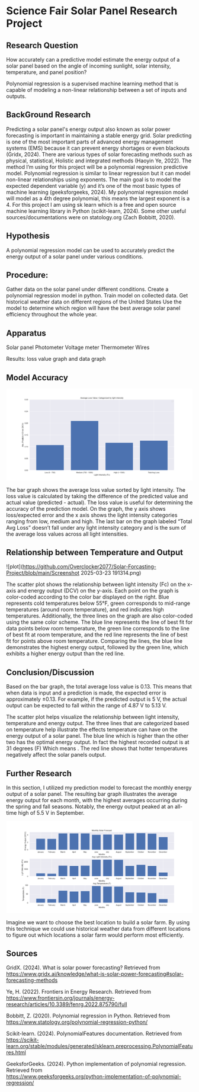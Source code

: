 # Science Fair Solar Panel Research Project

## Research Question
How accurately can a predictive model estimate the energy output of a solar panel based on the angle of incoming sunlight, solar intensity, temperature, and panel position?

Polynomial regression is a supervised machine learning method that is capable of modeling a non-linear relationship between a set of inputs and outputs.  

## BackGround Research
Predicting a solar panel's energy output also known as solar power forecasting is important in maintaining a stable energy grid. Solar predicting is one of the most important parts of advanced energy management systems (EMS) because it can prevent energy shortages or even blackouts (Gridx, 2024).  There are various types of solar forecasting methods such as physical, statistical, Holistic and integrated methods (Haoyin Ye, 2022). The  method I’m using for this project will be a polynomial regression predictive model. Polynomial regression is similar to linear regression but it can model non-linear relationships using exponents. The main goal is to model the expected dependent variable (y) and it’s one of the most basic types of machine learning (geeksforgeeks, 2024). My polynomial regression model will model as a 4th degree polynomial, this means the largest exponent is a 4. For this project I am using sk learn which is a free and open source machine learning library in Python (scikit-learn, 2024). Some other useful sources/documentations were on statology.org (Zach Bobbitt, 2020). 


## Hypothesis 
A polynomial regression model can be used to accurately predict the energy output of a solar panel under various conditions. 


## Procedure: 
Gather data on the solar panel under different conditions.
Create a polynomial regression model in python.
Train model on collected data.
Get historical weather data on different regions of the United States 
Use the model to determine which region will have the best average solar panel efficiency throughout the whole year.

## Apparatus
Solar panel
Photometer 
Voltage meter 
Thermometer
Wires

Results: loss  value graph and data graph


## Model Accuracy
![plot](https://github.com/Overclocker2077/Solar-Forcasting-Project/blob/main/loss_graph.png)

The bar graph shows the average loss value sorted by light intensity. The loss value is calculated by taking the difference of the predicted value and actual value (predicted  - actual). The loss value is useful for determining the accuracy of the prediction model. On the graph, the y axis shows loss/expected error and the x axis shows the light intensity categories ranging from low, medium and high. The last bar on the graph labeled “Total Avg Loss” doesn’t fall under any light intensity category and is the sum of the average loss values across all light intensities.

 ## Relationship between Temperature and Output
![plot](https://github.com/Overclocker2077/Solar-Forcasting-Project/blob/main/Screenshot 2025-03-23 191314.png)

The scatter plot shows the relationship between light intensity (Fc) on the x-axis and energy output (DCV) on the y-axis. Each point on the graph is color-coded according to the color bar displayed on the right. Blue represents cold temperatures below 55°F, green corresponds to mid-range temperatures (around room temperature), and red indicates high temperatures.
Additionally, the three lines on the graph are also color-coded using the same color scheme. The blue line represents the line of best fit for data points below room temperature, the green line corresponds to the line of best fit at room temperature, and the red line represents the line of best fit for points above room temperature.
Comparing the lines, the blue line demonstrates the highest energy output, followed by the green line, which exhibits a higher energy output than the red line.


## Conclusion/Discussion
Based on the bar graph, the total average loss value is 0.13. This means that when data is input and a prediction is made, the expected error is approximately ±0.13. For example, if the predicted output is 5 V, the actual output can be expected to fall within the range of 4.87 V to 5.13 V.  





The scatter plot helps visualize the relationship between light intensity, temperature and energy output. The three lines that are categorized based on temperature help illustrate the effects temperature can have on the energy output  of a solar panel. The blue line which is higher than the other two has the optimal energy output. In fact the highest recorded output is at 31 degrees (F) Which means . The red line shows that hotter temperatures negatively affect the solar panels output. 

## Further Research
In this section, I utilized my prediction model to forecast the monthly energy output of a solar panel. The resulting bar graph illustrates the average energy output for each month, with the highest averages occurring during the spring and fall seasons. Notably, the energy output peaked at an all-time high of 5.5 V in September. 

![plot](https://github.com/Overclocker2077/Solar-Forcasting-Project/blob/main/monthly.png)

Imagine we want to choose the best location to build a solar farm. By using this technique we could use historical weather data from different locations to figure out which locations a solar farm would perform most efficiently. 


## Sources
GridX. (2024). What is solar power forecasting? Retrieved from <br/> https://www.gridx.ai/knowledge/what-is-solar-power-forecasting#solar-forecasting-methods

Ye, H. (2022). Frontiers in Energy Research. Retrieved from  <br/> https://www.frontiersin.org/journals/energy-research/articles/10.3389/fenrg.2022.875790/full

Bobbitt, Z. (2020). Polynomial regression in Python. Retrieved from  <br/> https://www.statology.org/polynomial-regression-python/

Scikit-learn. (2024). PolynomialFeatures documentation. Retrieved from <br/> https://scikit-learn.org/stable/modules/generated/sklearn.preprocessing.PolynomialFeatures.html

GeeksforGeeks. (2024). Python implementation of polynomial regression. Retrieved from <br/> https://www.geeksforgeeks.org/python-implementation-of-polynomial-regression/
